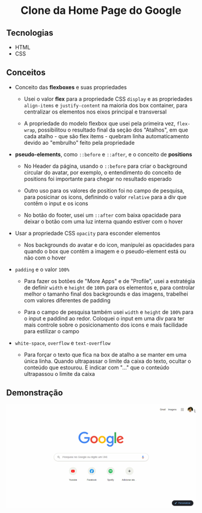 <h1 align="center">Clone da Home Page do Google</h1>

## Tecnologias

- HTML
- CSS

## Conceitos

- Conceito das **flexboxes** e suas propriedades

  - Usei o valor **flex** para a propriedade CSS `display` e as propriedades `align-items` e `justify-content` na maioria dos box container, para centralizar os elementos nos eixos principal e transversal

  - A propriedade do modelo flexbox que usei pela primeira vez, `flex-wrap`, possibilitou o resultado final da seção dos "Atalhos", em que cada atalho - que são flex items - quebram linha automaticamento devido ao "embrulho" feito pela propriedade

- **pseudo-elements**, como `::before` e `::after`, e o conceito de **positions**

  - No Header da página, usando o `::before` para criar o background circular do avatar, por exemplo, o entendimento do conceito de positions foi importante para chegar no resultado esperado

  - Outro uso para os valores de position foi no campo de pesquisa, para posicinar os icons, definindo o valor `relative` para a div que contêm o input e os icons 

  - No botão do footer, usei um `::after` com baixa opacidade para deixar o botão com uma luz interna quando estiver com o hover

- Usar a propriedade CSS `opacity` para esconder elementos 
  
  - Nos backgrounds do avatar e do icon, manipulei as opacidades para quando o box que contêm a imagem e o pseudo-element está ou não com o hover

- `padding` e o valor `100%`

  - Para fazer os botões de "More Apps" e de "Profile", usei a estratégia de definir `width` e `height` de `100%` para os elementos e, para controlar melhor o tamanho final dos backgrounds e das imagens, trabelhei com valores diferentes de padding

  - Para o campo de pesquisa também usei `width` e `height` de `100%` para o input e paddind ao redor. Coloquei o input em uma div para ter mais controle sobre o posicionamento dos icons e mais facilidade para estilizar o campo

- `white-space`, `overflow` e `text-overflow`

  - Para forçar o texto que fica na box de atalho a se manter em uma única linha. Quando ultrapassar o limite da caixa do texto, ocultar o conteúdo que estourou. E indicar com "..." que o conteúdo ultrapassou o limite da caixa

## Demonstração

<p align="center"> <img src="assets/demo.gif" alt="Demo"> </p>